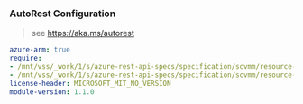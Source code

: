 ### AutoRest Configuration

> see https://aka.ms/autorest

``` yaml
azure-arm: true
require:
- /mnt/vss/_work/1/s/azure-rest-api-specs/specification/scvmm/resource-manager/readme.md
- /mnt/vss/_work/1/s/azure-rest-api-specs/specification/scvmm/resource-manager/readme.go.md
license-header: MICROSOFT_MIT_NO_VERSION
module-version: 1.1.0
```